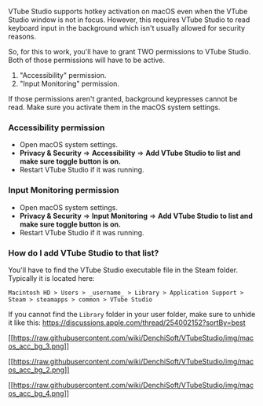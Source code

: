 VTube Studio supports hotkey activation on macOS even when the VTube Studio window is not in focus. However, this requires VTube Studio to read keyboard input in the background which isn't usually allowed for security reasons.

So, for this to work, you'll have to grant TWO permissions to VTube Studio. Both of those permissions will have to be active.

1. "Accessibility" permission.
2. "Input Monitoring" permission.

If those permissions aren't granted, background keypresses cannot be read. Make sure you activate them in the macOS system settings.

### Accessibility permission

* Open macOS system settings.
* **Privacy & Security**  =>  **Accessibility**  => **Add VTube Studio to list and make sure toggle button is on.**
* Restart VTube Studio if it was running.

### Input Monitoring permission

* Open macOS system settings.
* **Privacy & Security**  =>  **Input Monitoring**  => **Add VTube Studio to list and make sure toggle button is on.**
* Restart VTube Studio if it was running.

### How do I add VTube Studio to that list?

You'll have to find the VTube Studio executable file in the Steam folder. Typically it is located here:

``Macintosh HD > Users > _username_ > Library > Application Support > Steam > steamapps > common > VTube Studio``

If you cannot find the `Library` folder in your user folder, make sure to unhide it like this: https://discussions.apple.com/thread/254002152?sortBy=best

[[https://raw.githubusercontent.com/wiki/DenchiSoft/VTubeStudio/img/macos_acc_bg_3.png]]

[[https://raw.githubusercontent.com/wiki/DenchiSoft/VTubeStudio/img/macos_acc_bg_2.png]]

[[https://raw.githubusercontent.com/wiki/DenchiSoft/VTubeStudio/img/macos_acc_bg_4.png]]
